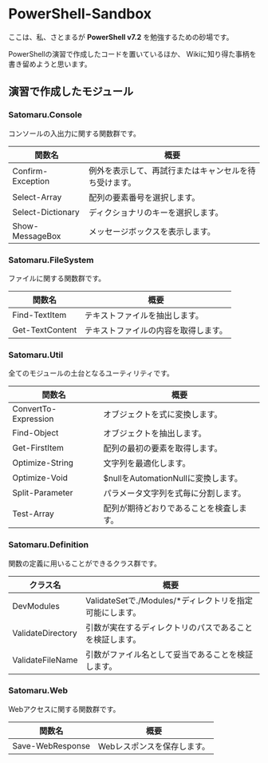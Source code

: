# PowerShell-Sandbox
ここは、私、さとまるが **PowerShell v7.2** を勉強するための砂場です。

PowerShellの演習で作成したコードを置いているほか、
Wikiに知り得た事柄を書き留めようと思います。

## 演習で作成したモジュール

### Satomaru.Console
コンソールの入出力に関する関数群です。

| 関数名            | 概要                                                   |
| ----------------- | ------------------------------------------------------ |       
| Confirm-Exception | 例外を表示して、再試行またはキャンセルを待ち受けます。 |
| Select-Array      | 配列の要素番号を選択します。                           |
| Select-Dictionary | ディクショナリのキーを選択します。                     |
| Show-MessageBox   | メッセージボックスを表示します。                       |

### Satomaru.FileSystem
ファイルに関する関数群です。

| 関数名          | 概要                                 |
| --------------- | ------------------------------------ |
| Find-TextItem   | テキストファイルを抽出します。       |
| Get-TextContent | テキストファイルの内容を取得します。 |

### Satomaru.Util
全てのモジュールの土台となるユーティリティです。

| 関数名                   | 概要                                     |
| ------------------------ | ---------------------------------------- |
| ConvertTo-Expression     | オブジェクトを式に変換します。           |
| Find-Object              | オブジェクトを抽出します。               |
| Get-FirstItem            | 配列の最初の要素を取得します。           |
| Optimize-String          | 文字列を最適化します。                   |
| Optimize-Void            | $nullをAutomationNullに変換します。      |
| Split-Parameter          | パラメータ文字列を式毎に分割します。     |
| Test-Array               | 配列が期待どおりであることを検査します。 |

### Satomaru.Definition
関数の定義に用いることができるクラス群です。

| クラス名          | 概要                                                     |
| ----------------- | -------------------------------------------------------- |
| DevModules        | ValidateSetで./Modules/*ディレクトリを指定可能にします。 |
| ValidateDirectory | 引数が実在するディレクトリのパスであることを検証します。 |
| ValidateFileName  | 引数がファイル名として妥当であることを検証します。       |

### Satomaru.Web
Webアクセスに関する関数群です。

| 関数名           | 概要                        |
| ---------------- | --------------------------- |
| Save-WebResponse | Webレスポンスを保存します。 |
